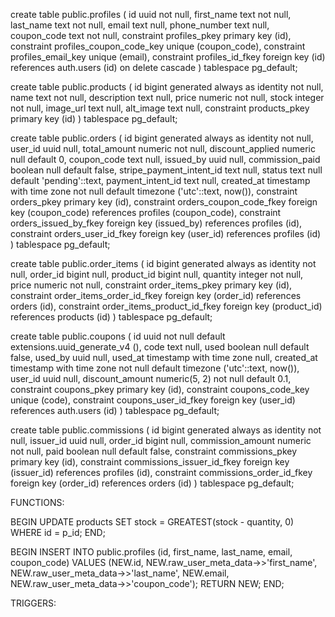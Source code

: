 create table
  public.profiles (
    id uuid not null,
    first_name text not null,
    last_name text not null,
    email text null,
    phone_number text null,
    coupon_code text not null,
    constraint profiles_pkey primary key (id),
    constraint profiles_coupon_code_key unique (coupon_code),
    constraint profiles_email_key unique (email),
    constraint profiles_id_fkey foreign key (id) references auth.users (id) on delete cascade
  ) tablespace pg_default;

  create table
  public.products (
    id bigint generated always as identity not null,
    name text not null,
    description text null,
    price numeric not null,
    stock integer not null,
    image_url text null,
    alt_image text null,
    constraint products_pkey primary key (id)
  ) tablespace pg_default;

  create table
  public.orders (
    id bigint generated always as identity not null,
    user_id uuid null,
    total_amount numeric not null,
    discount_applied numeric null default 0,
    coupon_code text null,
    issued_by uuid null,
    commission_paid boolean null default false,
    stripe_payment_intent_id text null,
    status text null default 'pending'::text,
    payment_intent_id text null,
    created_at timestamp with time zone not null default timezone ('utc'::text, now()),
    constraint orders_pkey primary key (id),
    constraint orders_coupon_code_fkey foreign key (coupon_code) references profiles (coupon_code),
    constraint orders_issued_by_fkey foreign key (issued_by) references profiles (id),
    constraint orders_user_id_fkey foreign key (user_id) references profiles (id)
  ) tablespace pg_default;

  create table
  public.order_items (
    id bigint generated always as identity not null,
    order_id bigint null,
    product_id bigint null,
    quantity integer not null,
    price numeric not null,
    constraint order_items_pkey primary key (id),
    constraint order_items_order_id_fkey foreign key (order_id) references orders (id),
    constraint order_items_product_id_fkey foreign key (product_id) references products (id)
  ) tablespace pg_default;

  create table
  public.coupons (
    id uuid not null default extensions.uuid_generate_v4 (),
    code text null,
    used boolean null default false,
    used_by uuid null,
    used_at timestamp with time zone null,
    created_at timestamp with time zone not null default timezone ('utc'::text, now()),
    user_id uuid null,
    discount_amount numeric(5, 2) not null default 0.1,
    constraint coupons_pkey primary key (id),
    constraint coupons_code_key unique (code),
    constraint coupons_user_id_fkey foreign key (user_id) references auth.users (id)
  ) tablespace pg_default;

  create table
  public.commissions (
    id bigint generated always as identity not null,
    issuer_id uuid null,
    order_id bigint null,
    commission_amount numeric not null,
    paid boolean null default false,
    constraint commissions_pkey primary key (id),
    constraint commissions_issuer_id_fkey foreign key (issuer_id) references profiles (id),
    constraint commissions_order_id_fkey foreign key (order_id) references orders (id)
  ) tablespace pg_default;

  FUNCTIONS:

  
BEGIN
  UPDATE products
  SET stock = GREATEST(stock - quantity, 0)
  WHERE id = p_id;
END;



BEGIN
  INSERT INTO public.profiles (id, first_name, last_name, email, coupon_code)
  VALUES (NEW.id, NEW.raw_user_meta_data->>'first_name', NEW.raw_user_meta_data->>'last_name', NEW.email, NEW.raw_user_meta_data->>'coupon_code');
  RETURN NEW;
END;


TRIGGERS: